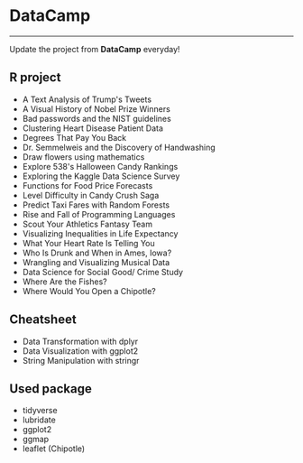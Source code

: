# DataCamp #
-------

Update the project from **DataCamp** everyday!

## R project #

* A Text Analysis of Trump's Tweets
* A Visual History of Nobel Prize Winners
* Bad passwords and the NIST guidelines
* Clustering Heart Disease Patient Data
* Degrees That Pay You Back
* Dr. Semmelweis and the Discovery of Handwashing
* Draw flowers using mathematics
* Explore 538's Halloween Candy Rankings
* Exploring the Kaggle Data Science Survey
* Functions for Food Price Forecasts
* Level Difficulty in Candy Crush Saga
* Predict Taxi Fares with Random Forests
* Rise and Fall of Programming Languages
* Scout Your Athletics Fantasy Team
* Visualizing Inequalities in Life Expectancy
* What Your Heart Rate Is Telling You
* Who Is Drunk and When in Ames, Iowa?
* Wrangling and Visualizing Musical Data
* Data Science for Social Good/ Crime Study 
* Where Are the Fishes?
* Where Would You Open a Chipotle?
 
## Cheatsheet

* Data Transformation with dplyr
* Data Visualization with ggplot2
* String Manipulation with stringr

## Used package

* tidyverse
* lubridate
* ggplot2
* ggmap
* leaflet (Chipotle)
